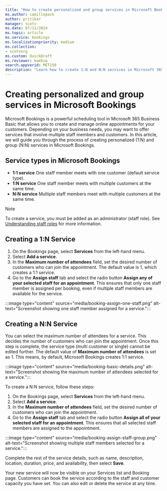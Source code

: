 ```yaml
---  
title: "How to create personalized and group services in Microsoft Bookings"  
ms.author: camillepack
author: pritikar
manager: scotv
ms.date: 07/11/2024  
ms.topic: article
ms.service: bookings
ms.localizationpriority: medium
ms.collection:
- scotvorg
ms.custom: QuickDraft  
ms.reviewer: kwekua  
search.appverid: MET150  
description: "Learn how to create 1:N and N:N services in Microsoft 365 Business Basic using Microsoft Bookings." 
---
```


# Creating personalized and group services in Microsoft Bookings

Microsoft Bookings is a powerful scheduling tool in Microsoft 365 Business Basic that allows you to create and manage online appointments for your customers. Depending on your business needs, you may want to offer services that involve multiple staff members and customers. In this article, we will guide you through the process of creating personalized (1:N) and group (N:N) services in Microsoft Bookings.

## Service types in Microsoft Bookings

- **1:1 service** One staff member meets with one customer (default service type).
- **1:N service** One staff member meets with multiple customers at the same time.
- **N:N service** Multiple staff members meet with multiple customers at the same time.

>[!NOTE]
> To create a service, you must be added as an administrator (staff role). See [Understanding staff roles](staff-roles.md) for more information.

## Creating a 1:N Service

1. On the Bookings page, select **Services** from the left-hand menu.
2. Select **Add a service**.
3. In the **Maximum number of attendees** field, set the desired number of customers who can join the appointment. The default value is 1, which creates a 1:1 service.
4. Go to the **Assign staff** tab and select the radio button **Assign any of your selected staff for an appointment**. This ensures that only one staff member is assigned per booking, even if multiple staff members are available for the service.

:::image type="content" source="media/booking-assign-one-staff.png" alt-text="Screenshot showing one staff member assigned for a service.":::

## Creating a N:N Service

You can select the maximum number of attendees for a service. This decides the number of customers who can join the appointment. Once this step is complete, the service type (multi customer or single) cannot be edited further. The default value of **Maximum number of attendees** is set as 1. This means, by default, Microsoft Bookings creates 1:1 service.

:::image type="content" source="media/booking-basic-details.png" alt-text="Screenshot showing the maximum number of attendees selected for a service.":::

To create a N:N service, follow these steps:

1. On the Bookings page, select **Services** from the left-hand menu.
2. Select **Add a service**.
3. In the **Maximum number of attendees** field, set the desired number of customers who can join the appointment.
4. Go to the **Assign staff** tab and select the radio button **Assign all of your selected staff for an appointment**. This ensures that all selected staff members are assigned to the appointment.

:::image type="content" source="media/booking-assign-staff-group.png" alt-text="Screenshot showing multiple staff members selected for a service.":::

Complete the rest of the service details, such as name, description, location, duration, price, and availability, then select **Save**.

Your new service will now be visible on your Services list and Booking page. Customers can book the service according to the staff and customer capacity you have set. You can also edit or delete the service at any time.
